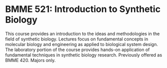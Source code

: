 # BMME 521: Introduction to Synthetic Biology

This course provides an introduction to the ideas and methodologies in the field of synthetic biology. Lectures focus on fundamental concepts in molecular biology and engineering as applied to biological system design. The laboratory portion of the course provides hands-on application of fundamental techniques in synthetic biology research. Previously offered as BMME 420. Majors only.